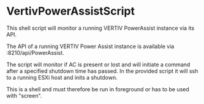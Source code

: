 # VertivPowerAssistScript
This shell script will monitor a running VERTIV PowerAssist instance via its API.

The API of a running VERTIV Power Assist instance is available via <ip>:8210/api/PowerAssist.
  
The script will monitor if AC is present or lost and will initiate a command after a specified shutdown time has passed. In the provided script it will ssh to a running ESXi host and inits a shutdown.
  
This is a shell and must therefore be run in foreground or has to be used with "screen".
